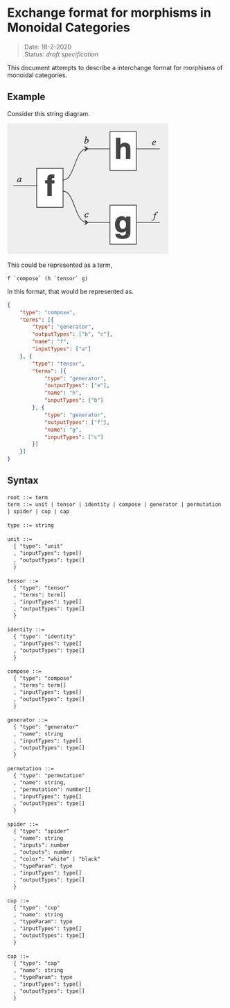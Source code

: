 # Exchange format for morphisms in Monoidal Categories

> Date: 18-2-2020 <br>
> Status: *draft specification*

This document attempts to describe a interchange format for morphisms of monoidal categories.

## Example

Consider this string diagram.

![](example.png)

This could be represented as a term,

    f `compose` (h `tensor` g)

In this format, that would be represented as.

```json
{
	"type": "compose",
	"terms": [{
		"type": "generator",
		"outputTypes": ["b", "c"],
		"name": "f",
		"inputTypes": ["a"]
	}, {
		"type": "tensor",
		"terms": [{
			"type": "generator",
			"outputTypes": ["e"],
			"name": "h",
			"inputTypes": ["b"]
		}, {
			"type": "generator",
			"outputTypes": ["f"],
			"name": "g",
			"inputTypes": ["c"]
		}]
	}]
}
```

## Syntax

```
root ::= term
term ::= unit | tensor | identity | compose | generator | permutation | spider | cup | cap

type ::= string

unit ::= 
  { "type": "unit"
  , "inputTypes": type[]
  , "outputTypes": type[] 
  }

tensor ::= 
  { "type": "tensor"
  , "terms": term[]
  , "inputTypes": type[]
  , "outputTypes": type[] 
  }

identity ::= 
  { "type": "identity"
  , "inputTypes": type[]
  , "outputTypes": type[] 
  }

compose ::= 
  { "type": "compose"
  , "terms": term[]
  , "inputTypes": type[]
  , "outputTypes": type[] 
  }

generator ::=
  { "type": "generator"
  , "name": string
  , "inputTypes": type[]
  , "outputTypes": type[] 
  }

permutation ::=
  { "type": "permutation"
  , "name": string,
  , "permutation": number[]
  , "inputTypes": type[]
  , "outputTypes": type[] 
  }

spider ::=
  { "type": "spider"
  , "name": string
  , "inputs": number
  , "outputs": number
  , "color": "white" | "black"
  , "typeParam": type
  , "inputTypes": type[]
  , "outputTypes": type[] 
  }

cup ::=
  { "type": "cup"
  , "name": string
  , "typeParam": type
  , "inputTypes": type[]
  , "outputTypes": type[] 
  }

cap ::=
  { "type": "cap"
  , "name": string
  , "typeParam": type
  , "inputTypes": type[]
  , "outputTypes": type[] 
  }
```
